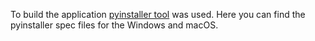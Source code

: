 To build the application [pyinstaller tool](https://www.pyinstaller.org/) was used. Here you can find the pyinstaller spec files for the Windows and macOS.
